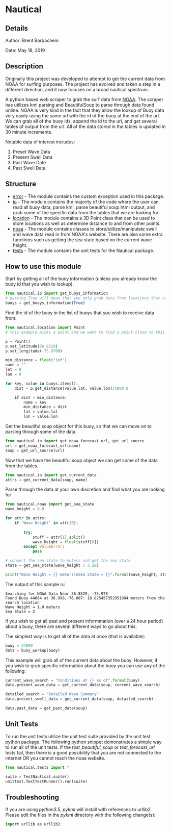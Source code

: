 # Nautical

## Details
Author: Brent Barbachem

Date: May 18, 2019

## Description

Originally this project was developed to attempt to get the current data from NOAA for surfing purposes. The project has 
evolved and taken a step in a different direction, and it now focuses on a broad nautical spectrum.

A python based web scraper to grab the surf data from [NOAA](https://www.ndbc.noaa.gov/). The scraper has utilizes kml parsing
and BeautifulSoup to parse through data found online. NOAA is very kind in the fact that they allow the lookup of Buoy
data very easily using the same url with the id of the buoy at the end of the url. We can grab all of the buoy ids, append
the id to the url, and get several tables of output from the url. All of the data stored in the tables is updated in 30 minute
increments.

Notable data of interest includes:
1. Preset Wave Data
2. Present Swell Data
3. Past Wave Date
4. Past Swell Data

## Structure

- [error](./error) - The module contains the custom exception used in this package.
- [io](./io) - The module contains the majority of the code where the user can read all buoy data, parse kml, parse beautiful soup 
html output, and grab some of the specific data from the tables that we are looking for.
- [location](./location) - The module contains a 3D Point class that can be used to store locations as well as determine distance
to and from other points.
- [noaa](./noaa) - The module contains classes to store/utilize/manipulate swell and wave data read in from NOAA's website. 
There are also some extra functions such as getting the sea state based on the current wave height.
- [tests](./tests) - The module contains the unit tests for the Nautical package.

## How to use this module

Start by getting all of the buoy information (unless you already know the buoy id that you wish to lookup).

```python
from nautical.io import get_buoys_information
# passing True will mean that you only grab data from locations that contain wave data
buoys = get_buoys_information(True)
```

Find the id of the buoy in the list of buoys that you wish to receive data from:

```python
from nautical.location import Point
# this example picks a point and we want to find a point close to this one and use its data.

p = Point()
p.set_latitude(36.8529)
p.set_longitude(-75.9780)

min_distance = float("inf")
name = ""
lat = 0
lon = 0

for key, value in buoys.items():
    dist = p.get_distance(value.lat, value.lon)/1000.0

    if dist < min_distance:
        name = key
        min_distance = dist
        lat = value.lat
        lon = value.lon
```

Get the beautiful soup object for this buoy, so that we can move on to parsing through some of the data.

```python
from nautical.io import get_noaa_forecast_url, get_url_source
url = get_noaa_forecast_url(name)
soup = get_url_source(url)
```

Now that we have the beautiful soup object we can get some of the data from the tables.

```python
from nautical.io import get_current_data
attrs = get_current_data(soup, name)
```
Parse through the data at your own discretion and find what you are looking for

```python
from nautical.noaa import get_sea_state
wave_height = 0.0

for attr in attrs:
    if 'Wave Height' in attr[0]:
        
        try:
            stuff = attr[1].split()
            wave_height = float(stuff[0])
        except ValueError:
            pass

# convert the sea state to meters and get the sea state
state = get_sea_state(wave_height / 3.28)

print("Wave Height = {} meters\nSea State = {}".format(wave_height, state))
```

The output of this sample is:
```text
Searching for NOAA Data Near 36.8529, -75.978
Found Buoy 44064 at 36.998,-76.087: 18.825457352951904 meters from the search location
Wave Height = 1.0 meters
Sea State = 2
```

If you wish to get all past and present informmation (over a 24 hour period) about a buoy, there are several
different ways to go about this:

The simplest way is to get all of the data at once (that is available):

```python
buoy = 44099
data = buoy_workup(buoy)
```

This example will grab all of the current data about the buoy. However, if you wish to grab specific information
about the buoy you can use any of the following:

```python
current_wave_search = "Conditions at {} as of".format(buoy)
data.present_wave_data = get_current_data(soup, current_wave_search)

detailed_search = "Detailed Wave Summary"
data.present_swell_data = get_current_data(soup, detailed_search)

data.past_data = get_past_data(soup)
```



## Unit Tests

To run the unit tests utilize the unit test suite provided by the unit test python package. The following python snippet 
demonstrates a simple way to run all of the unit tests. If the _test_beautiful_soup_ or _test_forecast_url_ tests fail, then
there is a good possibility that you are not connected to the internet OR you cannot reach the noaa website.

```python
from nautical.tests import *

suite = TestNautical.suite()
unittest.TextTestRunner().run(suite)
```

## Troubleshooting

If you are using _python3.5_, _pykml_ will install with references to urllib2. Please edit the files in the 
_pykml_ directory with the following change(s):

```python
import urllib as urllib2
```